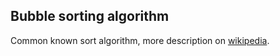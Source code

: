 ## Bubble sorting algorithm

Common known sort algorithm, more description on
[wikipedia](https://en.wikipedia.org/wiki/Bubble_sort).
